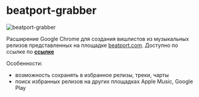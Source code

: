 # beatport-grabber

![beatport-grabber](https://i.ibb.co/gMRf242/beatport-grabber-gallery.png)

Расширение Google Chrome для создания вишлистов из музыкальных релизов представленных на площадке [beatport.com](https://www.beatport.com/). Доступно по ссылке по **[ссылке](https://chrome.google.com/webstore/detail/beatport-grabber/mfmgffebnohdeaejlhbmddgagmacabhg?hl=ru&)**

Особенности:

- возможность сохранять в избранное релизы, треки, чарты
- поиск избранных релизов на других площадках Apple Music, Google Play
